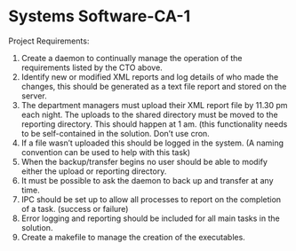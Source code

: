 # Systems Software-CA-1
Project Requirements:
1. Create a daemon to continually manage the operation of the requirements listed by the CTO above.
2. Identify new or modified XML reports and log details of who made the changes, this should be generated as a text file report and stored on the server.
3. The department managers must upload their XML report file by 11.30 pm each night. The uploads to the shared directory must be moved to the reporting directory. This should happen at 1 am. (this functionality needs to be self-contained in the solution. Don’t use cron.
4. If a file wasn’t uploaded this should be logged in the system. (A naming convention can be used to help with this task)
5. When the backup/transfer begins no user should be able to modify either the upload or reporting directory.
6. It must be possible to ask the daemon to back up and transfer at any time.
7. IPC should be set up to allow all processes to report on the completion of a task. (success or failure)
8. Error logging and reporting should be included for all main tasks in the solution.
9. Create a makefile to manage the creation of the executables.
